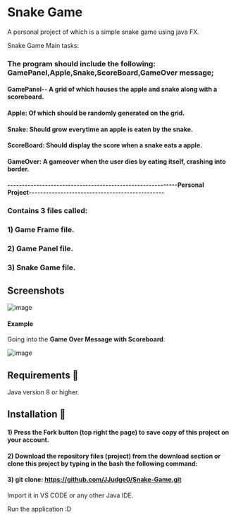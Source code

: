 # Snake Game
A personal project of which is a  simple snake game using java FX. 

Snake Game Main tasks: 

### The program should include the following: GamePanel,Apple,Snake,ScoreBoard,GameOver message;
#### GamePanel-- A grid of which houses the apple and snake along with a scoreboard.
#### Apple: Of which should be randomly generated on the grid.
#### Snake: Should grow everytime an apple is eaten by the snake. 
#### ScoreBoard: Should display the score when a snake eats a apple.
#### GameOver: A gameover when the user dies by eating itself, crashing into border.

#### -----------------------------------------------------------Personal Project-----------------------------------------------

### Contains 3 files called:
### 1) Game Frame file.
### 2) Game Panel file.
### 3) Snake Game file.


## Screenshots

![image](https://user-images.githubusercontent.com/73240114/147375838-79dee557-631a-433a-8920-306de5bfd43f.png)

#### Example

Going into the **Game Over Message with Scoreboard**: 

![image](https://user-images.githubusercontent.com/73240114/147376122-9d3f495d-78d5-4ceb-aad6-a99882f01e83.png)


## Requirements 🔧
Java version 8 or higher.

## Installation 🔌
#### 1) Press the Fork button (top right the page) to save copy of this project on your account.

#### 2) Download the repository files (project) from the download section or clone this project by typing in the bash the following command:

#### 3) git clone: https://github.com/JJudge0/Snake-Game.git
Import it in VS CODE or any other Java IDE.

Run the application :D
